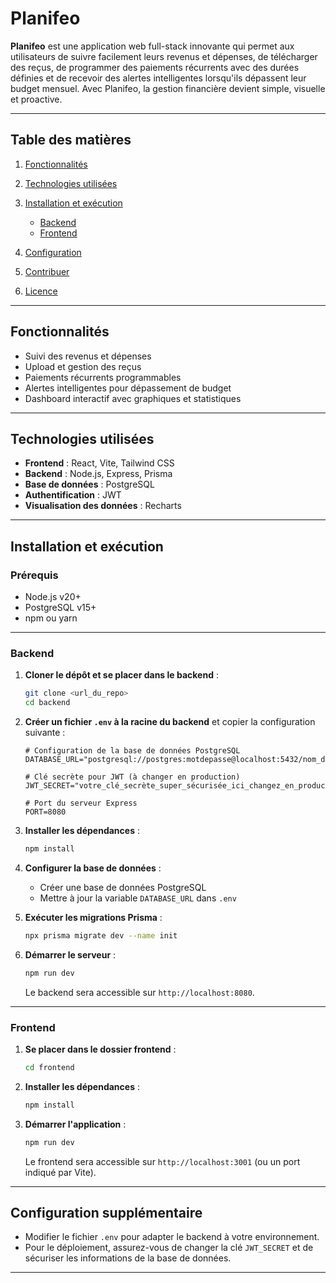 
# Planifeo

**Planifeo** est une application web full-stack innovante qui permet aux utilisateurs de suivre facilement leurs revenus et dépenses, de télécharger des reçus, de programmer des paiements récurrents avec des durées définies et de recevoir des alertes intelligentes lorsqu'ils dépassent leur budget mensuel. Avec Planifeo, la gestion financière devient simple, visuelle et proactive.

---

## Table des matières

1. [Fonctionnalités](#fonctionnalités)
2. [Technologies utilisées](#technologies-utilisées)
3. [Installation et exécution](#installation-et-exécution)

   * [Backend](#backend)
   * [Frontend](#frontend)
4. [Configuration](#configuration)
5. [Contribuer](#contribuer)
6. [Licence](#licence)

---

## Fonctionnalités

* Suivi des revenus et dépenses
* Upload et gestion des reçus
* Paiements récurrents programmables
* Alertes intelligentes pour dépassement de budget
* Dashboard interactif avec graphiques et statistiques

---

## Technologies utilisées

* **Frontend** : React, Vite, Tailwind CSS
* **Backend** : Node.js, Express, Prisma
* **Base de données** : PostgreSQL
* **Authentification** : JWT
* **Visualisation des données** : Recharts

---

## Installation et exécution

### Prérequis

* Node.js v20+
* PostgreSQL v15+
* npm ou yarn

---

### Backend

1. **Cloner le dépôt et se placer dans le backend** :

   ```bash
   git clone <url_du_repo>
   cd backend
   ```

2. **Créer un fichier `.env` à la racine du backend** et copier la configuration suivante :

   ```env
   # Configuration de la base de données PostgreSQL
   DATABASE_URL="postgresql://postgres:motdepasse@localhost:5432/nom_de_la_base"

   # Clé secrète pour JWT (à changer en production)
   JWT_SECRET="votre_clé_secrète_super_sécurisée_ici_changez_en_production"

   # Port du serveur Express
   PORT=8080
   ```

3. **Installer les dépendances** :

   ```bash
   npm install
   ```

4. **Configurer la base de données** :

   * Créer une base de données PostgreSQL
   * Mettre à jour la variable `DATABASE_URL` dans `.env`

5. **Exécuter les migrations Prisma** :

   ```bash
   npx prisma migrate dev --name init
   ```

6. **Démarrer le serveur** :

   ```bash
   npm run dev
   ```

   Le backend sera accessible sur `http://localhost:8080`.

---

### Frontend

1. **Se placer dans le dossier frontend** :

   ```bash
   cd frontend
   ```

2. **Installer les dépendances** :

   ```bash
   npm install
   ```

3. **Démarrer l'application** :

   ```bash
   npm run dev
   ```

   Le frontend sera accessible sur `http://localhost:3001` (ou un port indiqué par Vite).

---

## Configuration supplémentaire

* Modifier le fichier `.env` pour adapter le backend à votre environnement.
* Pour le déploiement, assurez-vous de changer la clé `JWT_SECRET` et de sécuriser les informations de la base de données.

---

